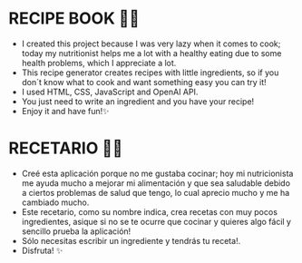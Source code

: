 # RECIPE BOOK 👩‍🍳
* I created this project because I was very lazy when it comes to cook; today my nutritionist helps me a lot with a healthy eating due to some health problems, which I appreciate a lot.
* This recipe generator creates recipes with little ingredients, so if you don´t know what to cook and want something easy you can try it! 
* I used HTML, CSS, JavaScript and OpenAI API.
* You just need to write an ingredient and you have your recipe!
* Enjoy it and have fun!✨

# RECETARIO 👩‍🍳
* Creé esta aplicación porque no me gustaba cocinar; hoy mi nutricionista me ayuda mucho a mejorar mi alimentación y que sea saludable debido a ciertos problemas de salud que tengo, lo cual aprecio mucho y me ha cambiado mucho.
* Este recetario, como su nombre indica, crea recetas con muy pocos ingredientes, asique si no se te ocurre que cocinar y quieres algo fácil y sencillo prueba la aplicación!
* Sólo necesitas escribir un ingrediente y tendrás tu receta!.
* Disfruta! ✨
